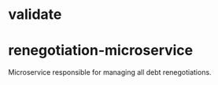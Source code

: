 # validate
# renegotiation-microservice
Microservice responsible for managing all debt renegotiations.
